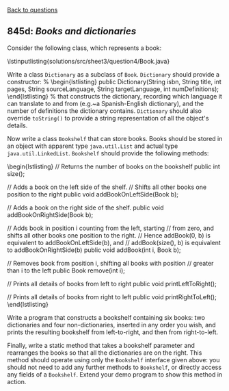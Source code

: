 [Back to questions](../README.md)

## 845d: *Books and dictionaries*


Consider the following class, which represents a book:

\lstinputlisting{solutions/src/sheet3/question4/Book.java}

Write a class `Dictionary` as a subclass of `Book`. `Dictionary`
should provide a constructor:
%
\begin{lstlisting}
public Dictionary(String isbn, String title, int pages,
			String sourceLanguage, String targetLanguage,
			int numDefinitions);
\end{lstlisting}
%
that constructs the dictionary, recording which language it can translate to and from
(e.g.~a Spanish-English dictionary), and the number of definitions the dictionary
contains.  `Dictionary` should also override `toString()` to
provide a string representation of all the object's details.

Now write a class `Bookshelf` that can store books.  Books should
be stored in an object with apparent type `java.util.List` and
actual type `java.util.LinkedList`.  `Bookshelf` should
provide the following methods:

\begin{lstlisting}
// Returns the number of books on the bookshelf
public int size();

// Adds a book on the left side of the shelf.
// Shifts all other books one position to the right
public void addBookOnLeftSide(Book b);

// Adds a book on the right side of the shelf.
public void addBookOnRightSide(Book b);

// Adds book in position i counting from the left, starting
// from zero, and shifts all other books one position to the right.
// Hence addBook(0, b) is equivalent to addBookOnLeftSide(b), and
// addBook(size(), b) is equivalent to addBookOnRightSide(b)
public void addBook(int i, Book b);

// Removes book from position i, shifting all books with position
// greater than i to the left
public Book remove(int i);

// Prints all details of books from left to right
public void printLeftToRight();

// Prints all details of books from right to left
public void printRightToLeft();
\end{lstlisting}

Write a program that constructs a bookshelf containing six books: two dictionaries
and four non-dictionaries, inserted in any order you wish, and prints the resulting
bookshelf from left-to-right, and then from right-to-left.

Finally, write a static method that takes a bookshelf parameter and rearranges the books
so that all the dictionaries are on the right.  This method should operate using
only the `Bookshelf` interface given above: you should not need to add any
further methods to `Bookshelf`, or directly access any fields of a `Bookshelf`.
Extend your demo program to show this
method in action.
